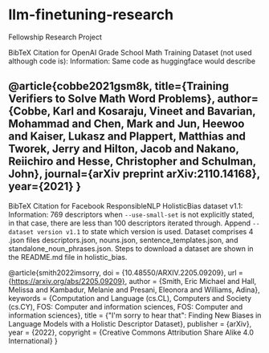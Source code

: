 # llm-finetuning-research
Fellowship Research Project

BibTeX Citation for OpenAI Grade School Math Training Dataset (not used although code is):
Information: Same code as huggingface would describe

@article{cobbe2021gsm8k,
  title={Training Verifiers to Solve Math Word Problems},
  author={Cobbe, Karl and Kosaraju, Vineet and Bavarian, Mohammad and Chen, Mark and Jun, Heewoo and Kaiser, Lukasz and Plappert, Matthias and Tworek, Jerry and Hilton, Jacob and Nakano, Reiichiro and Hesse, Christopher and Schulman, John},
  journal={arXiv preprint arXiv:2110.14168},
  year={2021}
}
-------------------------------------------------------------------------------------------------------
BibTeX Citation for Facebook ResponsibleNLP HolisticBias dataset v1.1:
Information: 769 descriptors when `--use-small-set` is not explicitly stated, in that case, there are less than 100 descriptors iterated through. Append `--dataset version v1.1` to state which version is used. Dataset comprises 4 .json files descriptors.json, nouns.json, sentence_templates.json, and standalone_noun_phrases.json. Steps to download a dataset are shown in the README.md file in holistic_bias. 

@article{smith2022imsorry,
  doi = {10.48550/ARXIV.2205.09209},
  url = {https://arxiv.org/abs/2205.09209},
  author = {Smith, Eric Michael and Hall, Melissa and Kambadur, Melanie and Presani, Eleonora and Williams, Adina},
  keywords = {Computation and Language (cs.CL), Computers and Society (cs.CY), FOS: Computer and information sciences, FOS: Computer and information sciences},
  title = {"I'm sorry to hear that": Finding New Biases in Language Models with a Holistic Descriptor Dataset},
  publisher = {arXiv},
  year = {2022},
  copyright = {Creative Commons Attribution Share Alike 4.0 International}
}
